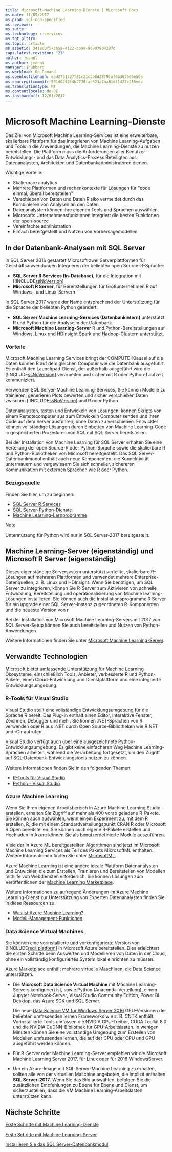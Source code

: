 ```yaml
---
title: Microsoft-Machine Learning-Dienste | Microsoft Docs
ms.date: 11/09/2017
ms.prod: sql-non-specified
ms.reviewer: 
ms.suite: 
ms.technology: r-services
ms.tgt_pltfrm: 
ms.topic: article
ms.assetid: 341e80f5-3b59-4122-bbaa-969d7904297d
caps.latest.revision: "23"
author: jeannt
ms.author: jeannt
manager: jhubbard
ms.workload: On Demand
ms.openlocfilehash: ead2781727f81c21c2b8d38f9faf6b363666e56e
ms.sourcegitcommit: 531d0245f4b2730fad623a7aa61df1422c255edc
ms.translationtype: MT
ms.contentlocale: de-DE
ms.lasthandoff: 12/01/2017
---
```

# <a name="microsoft-machine-learning-services"></a>Microsoft Machine Learning-Dienste

Das Ziel von Microsoft Machine Learning-Services ist eine erweiterbare, skalierbare Plattform für das Integrieren von Machine Learning-Aufgaben und Tools in die Anwendungen, die Machine Learning-Dienste zu nutzen bereitstellen. Die Plattform muss die Anforderungen aller Benutzer Entwicklungs- und das Data Analytics-Prozess Beteiligten aus Datenanalysten, Architekten und Datenbankadministratoren dienen.

Wichtige Vorteile:

+ Skalierbare analytics
+ Mehrere Plattformen und rechenkontexte für Lösungen für "code einmal, überall bereitstellen"
+ Verschieben von Daten und Daten Risiko vermeidet durch das Kombinieren von Analysen an den Daten
+ Datenanalysten können ihre eigenen Tools und Sprachen auswählen.
+ Microsofts Unternehmensfunktionen integriert die besten Funktionen der open-source
+ Vereinfachte administration
+ Einfach bereitgestellt und Nutzen von Vorhersagemodellen

## <a name="in-database-analytics-with-sql-server"></a>In der Datenbank-Analysen mit SQL Server

In SQL Server 2016 gestartet Microsoft zwei Serverplattformen für Geschäftsanwendungen Integrieren der beliebten open Source-R-Sprache:

+ **SQL Server R Services (In-Database)**, für die Integration mit [!INCLUDE[ssNoVersion](../../includes/ssnoversion-md.md)]
+ **Microsoft R Server**, für Bereitstellungen für Großunternehmen R auf Windows- und Linux-Servern

In SQL Server 2017 wurde der Name entsprechend der Unterstützung für die Sprache der beliebten Python geändert.

+ **SQL Server Machine Learning-Services (Datenbankintern)** unterstützt R und Python für die Analyse in der Datenbank.
+ **Microsoft Machine Learning-Server** R und Python-Bereitstellungen auf Windows, Linux und HDInsight Spark und Hadoop-Clustern unterstützt.

### <a name="benefits"></a>Vorteile

Microsoft Machine Learning Services bringt der COMPUTE-Klausel auf die Daten können R auf dem gleichen Computer wie die Datenbank ausgeführt. Es enthält den Launchpad-Dienst, der außerhalb ausgeführt wird die [!INCLUDE[ssNoVersion](../../includes/ssnoversion-md.md)] verarbeiten und sicher mit R oder Python-Laufzeit kommuniziert.

Verwenden SQL Server-Machine Learning-Services, Sie können Modelle zu trainieren, generieren Plots bewerten und sicher verschieben Daten zwischen [!INCLUDE[ssNoVersion](../../includes/ssnoversion-md.md)] und R oder Python.

Datenanalysten, testen und Entwickeln von Lösungen, können Skripts von einem Remotecomputer aus zum Entwickeln Computer senden und ihren Code auf dem Server ausführen, ohne Daten zu verschieben. Entwickler können vollständige Lösungen durch Einbetten von Machine Learning-Code in gespeicherten Prozeduren von SQL mit SQL Server bereitstellen.

Bei der Installation von Machine Learning für SQL Server erhalten Sie eine Verteilung der open Source-R oder Python-Sprache sowie die skalierbare R und Python-Bibliotheken von Microsoft bereitgestellt. Das SQL Server-Datenbankmodul enthält auch neue Komponenten, die Konnektivität untermauern und vergewissern Sie sich schneller, sichereren Kommunikation mit externen Sprachen wie R oder Python.

### <a name="where-to-get-it"></a>Bezugsquelle

Finden Sie hier, um zu beginnen:

+ [SQL Server R Services](sql-server-r-services.md)
+ [SQL Server-Python-Dienste](../python/sql-server-python-services.md)
+ [Machine Learning-Lernprogramme](../tutorials/machine-learning-services-tutorials.md)

> [!NOTE]
> Unterstützung für Python wird nur in SQL Server-2017 bereitgestellt. 

## <a name="machine-learning-server-standalone-and-microsoft-r-server-standalone"></a>Machine Learning-Server (eigenständig) und Microsoft R Server (eigenständig)

Dieses eigenständige Serversystem unterstützt verteilte, skalierbare R-Lösungen auf mehreren Plattformen und verwendet mehrere Enterprise-Datenquellen, z. B. Linux und HDInsight. Wenn Sie benötigen, um SQL Server zu integrieren, können Sie R-Server zum Aktivieren von schnelle Entwicklung, Bereitstellung und operationalisierung von Machine learning-Lösungen installieren. Sie können auch die Installationsprogramme R Server für ein upgrade einer SQL Server-Instanz zugeordneten R-Komponenten und die neueste Version von r

Bei der Installation von Microsoft Machine Learning-Servers mit 2017 von SQL Server-Setup können Sie auch bereitstellen und Nutzen von Python-Anwendungen.

Weitere Informationen finden Sie unter [Microsoft Machine Learning-Server](https://docs.microsoft.com/r-server/index).

## <a name="related-technologies"></a>Verwandte Technologien

Microsoft bietet umfassende Unterstützung für Machine Learning Ökosysteme, einschließlich Tools, Anbieter, verbesserte R und Python-Pakete, einen Cloud-Entwicklung und Dienstplattform und eine integrierte Entwicklungsumgebung.

### <a name="r-tools-for-visual-studio"></a>R-Tools für Visual Studio

Visual Studio stellt eine vollständige Entwicklungsumgebung für die Sprache R bereit. Das Plug-In enthält einen Editor, interaktive Fenster, Zeichnen, Debugger und mehr. Sie können .NET-Sprachen von R verwenden oder R aus .NET durch Open Source-Bibliotheken wie R.NET und rClr aufrufen.

Visual Studio verfügt auch über eine ausgezeichnete Python-Entwicklungsumgebung. Es gibt keine einfacheren Weg Machine Learning-Sprachen arbeiten, während die Verarbeitung fortgesetzt, um den Zugriff auf SQL-Datenbank-Entwicklungstools nutzen zu können.

Weitere Informationen finden Sie in den folgenden Themen:

+ [R-Tools für Visual Studio](https://www.visualstudio.com/vs/rtvs/)
+ [Python - Visual Studio](https://www.visualstudio.com/vs/python/)

### <a name="azure-machine-learning"></a>Azure Machine Learning

Wenn Sie Ihren eigenen Arbeitsbereich in Azure Machine Learning Studio erstellen, erhalten Sie Zugriff auf mehr als 400 vorab geladene R-Pakete. Sie können auch auswählen, wenn einem Experiment zu, mit dem R erstellen, R, die mit einem Standardverteilungspunkt CRAN R oder Microsoft R Open bereitstellen. Sie können auch eigene R-Pakete erstellen und Hochladen in Azure können Sie als benutzerdefinierte Module auszuführen.

Viele der in Azure ML bereitgestellten Algorithmen sind jetzt im Microsoft Machine Learning Services als Teil des Pakets MicrosoftML enthalten. Weitere Informationen finden Sie unter [MicrosoftML](https://docs.microsoft.com/r-server/r-reference/microsoftml/microsoftml-package).

Azure Machine Learning ist eine andere ideale Plattform Datenanalysten und Entwickler, die zum Erstellen, Trainieren und Bereitstellen von Modellen mithilfe von Webdiensten erforderlich. Sie können Lösungen zum Veröffentlichen der [Machine Learning Marketplace](http://datamarket.azure.com/browse/data?category=machine-learning).

Weitere Informationen zu aufregend Änderungen im Azure Machine Learning-Dienst zur Unterstützung von Experten Datenanalysten finden Sie in diese Ressourcen zu:

+ [Was ist Azure Machine Learning?](https://docs.microsoft.com/azure/machine-learning/preview/overview-what-is-azure-ml)
+ [Modell-Management-Funktionen](https://docs.microsoft.com/azure/machine-learning/preview/model-management-overview)

### <a name="data-science-virtual-machines"></a>Data Science Virtual Machines

Sie können eine vorinstallierte und vorkonfigurierte Version von [!INCLUDE[rsql_platform](../../includes/rsql-platform-md.md)] in Microsoft Azure bereitstellen. Dies erleichtert die ersten Schritte beim Auswerten und Modellieren von Daten in der Cloud, ohne ein vollständig konfiguriertes System lokal einrichten zu müssen.

Azure Marketplace enthält mehrere virtuelle Maschinen, die Data Science unterstützen.

+ Die **Microsoft Data Science Virtual Machine** mit Machine Learning-Servers konfiguriert ist, sowie Python (Anaconda-Verteilung), einem Jupyter Notebook-Server, Visual Studio Community Edition, Power BI Desktop, das Azure SDK und SQL Server.

    Die neue [Data Science VM für Windows Server 2016](http://aka.ms/dsvm/win2016) GPU-Versionen der beliebten umfassenden lernen Frameworks wie z. B. CNTK enthält. Vorinstallierte Tools umfassen die NVIDIA GPU-Treiber, CUDA Toolkit 8.0 und die NVIDIA CuDNN-Bibliothek für GPU-Arbeitslasten. In wenigen Minuten können Sie eine vollständige Umgebung zum Erstellen von Modellen umfassenden lernen, die auf der CPU oder CPU und GPU ausgeführt werden können.

+ Für R-Server oder Machine Learning-Server empfehlen wir die Microsoft Machine Learning Server 2017, für Linux oder für 2016 WindowsServer.

+ Um ein Azure-Image mit SQL Server-Machine Learning zu erhalten, sollten alle von der virtuellen Maschine angeboten, die implizit enthalten **SQL Server-2017**. Wenn Sie das Bild auswählen, befolgen Sie die zusätzlichen Empfehlungen zu Ebene für Ebene und Dienst, um sicherzustellen, dass die VM Machine Learning-Arbeitslasten unterstützen kann.

## <a name="next-steps"></a>Nächste Schritte

[Erste Schritte mit Machine Learning-Dienste](getting-started-with-sql-server-r-services.md)

[Erste Schritte mit Machine Learning-Server](getting-started-with-microsoft-r-server-standalone.md)

[Installieren Sie das SQL Server-Datenbankmodul](../../database-engine/install-windows/install-sql-server-database-engine.md)
